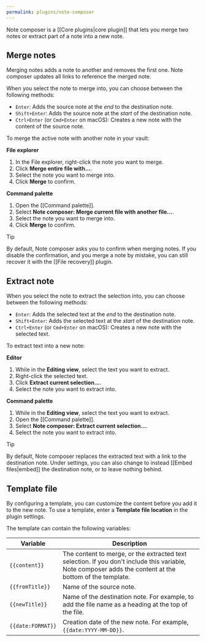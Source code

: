 ```yaml
---
permalink: plugins/note-composer
---
```

Note composer is a [[Core plugins|core plugin]] that lets you merge two notes or extract part of a note into a new note.

## Merge notes

Merging notes adds a note to another and removes the first one. Note composer updates all links to reference the merged note.

When you select the note to merge into, you can choose between the following methods:

- `Enter`: Adds the source note at the _end_ to the destination note.
- `Shift+Enter`: Adds the source note at the _start_ of the destination note.
- `Ctrl+Enter` (or `Cmd+Enter` on macOS): Creates a new note with the content of the source note.

To merge the active note with another note in your vault:

**File explorer**

1. In the File explorer, right-click the note you want to merge.
2. Click **Merge entire file with...**.
3. Select the note you want to merge into.
4. Click **Merge** to confirm.

**Command palette**

1. Open the [[Command palette]].
2. Select **Note composer: Merge current file with another file...**.
3. Select the note you want to merge into.
4. Click **Merge** to confirm.

> [!tip]
> By default, Note composer asks you to confirm when merging notes. If you disable the confirmation, and you merge a note by mistake, you can still recover it with the [[File recovery]] plugin.

## Extract note

When you select the note to extract the selection into, you can choose between the following methods:

- `Enter`: Adds the selected text at the _end_ to the destination note.
- `Shift+Enter`: Adds the selected text at the _start_ of the destination note.
- `Ctrl+Enter` (or `Cmd+Enter` on macOS): Creates a new note with the selected text.

To extract text into a new note:

**Editor**

1. While in the **Editing view**, select the text you want to extract.
2. Right-click the selected text.
3. Click **Extract current selection...**.
4. Select the note you want to extract into.

**Command palette**

1. While in the **Editing view**, select the text you want to extract.
2. Open the [[Command palette]].
3. Select **Note composer: Extract current selection...**.
4. Select the note you want to extract into.

> [!tip]
> By default, Note composer replaces the extracted text with a link to the destination note. Under settings, you can also change to instead [[Embed files|embed]] the destination note, or to leave nothing behind.

## Template file

By configuring a template, you can customize the content before you add it to the new note. To use a template, enter a **Template file location** in the plugin settings.

The template can contain the following variables:

| Variable          | Description                                                                                                                                              |
|-------------------|----------------------------------------------------------------------------------------------------------------------------------------------------------|
| `{{content}}`     | The content to merge, or the extracted text selection. If you don't include this variable, Note composer adds the content at the bottom of the template. |
| `{{fromTitle}}`   | Name of the source note.                                                                                                                                 |
| `{{newTitle}}`    | Name of the destination note. For example, to add the file name as a heading at the top of the file.                                                     |
| `{{date:FORMAT}}` | Creation date of the new note. For example, `{{date:YYYY-MM-DD}}`.                                                                                       |
